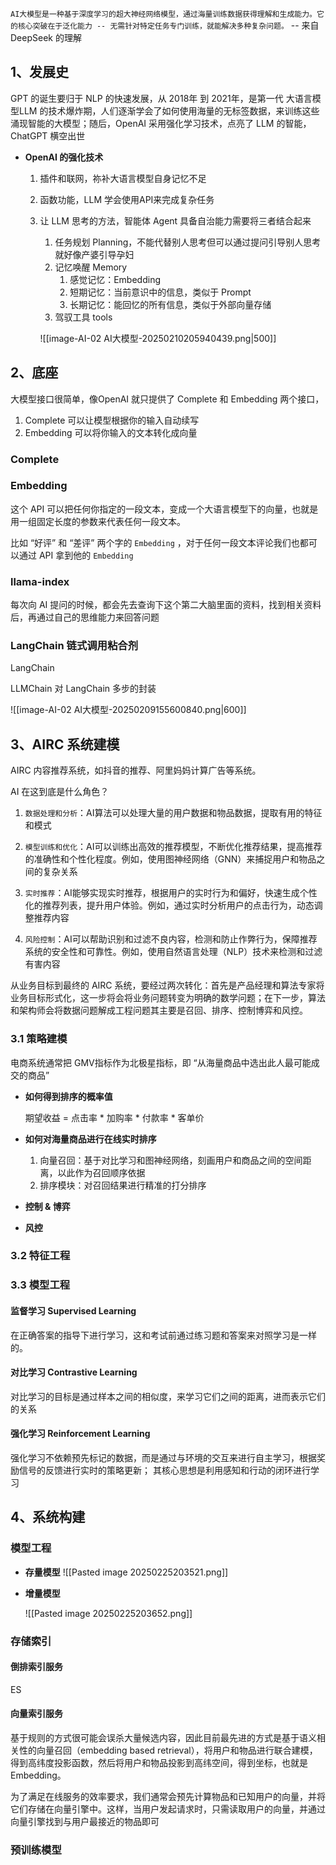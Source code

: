 
`AI大模型是一种基于深度学习的超大神经网络模型，通过海量训练数据获得理解和生成能力。它的核心突破在于泛化能力 -- 无需针对特定任务专门训练，就能解决多种复杂问题。` -- 来自 DeepSeek 的理解

## 1、发展史

GPT 的诞生要归于 NLP 的快速发展，从 2018年 到 2021年，是第一代 大语言模型LLM 的技术爆炸期，人们逐渐学会了如何使用海量的无标签数据，来训练这些涌现智能的大模型；随后，OpenAI 采用强化学习技术，点亮了 LLM 的智能，ChatGPT 横空出世

-  **OpenAI 的强化技术**
  
	1.  插件和联网，祢补大语言模型自身记忆不足
	2.  函数功能，LLM 学会使用API来完成复杂任务
	3.  让 LLM 思考的方法，智能体 Agent 具备自治能力需要将三者结合起来
		1.  任务规划 Planning，不能代替别人思考但可以通过提问引导别人思考就好像产婆引导孕妇
		2.  记忆唤醒 Memory
			1.  感觉记忆：Embedding
			2.  短期记忆：当前意识中的信息，类似于 Prompt
			3.  长期记忆：能回忆的所有信息，类似于外部向量存储
		3.  驾驭工具 tools
		   
		![[image-AI-02 AI大模型-20250210205940439.png|500]]


## 2、底座

大模型接口很简单，像OpenAI 就只提供了 Complete 和 Embedding 两个接口，
1.  Complete 可以让模型根据你的输入自动续写
2.  Embedding 可以将你输入的文本转化成向量

### Complete


### Embedding

这个 API 可以把任何你指定的一段文本，变成一个大语言模型下的向量，也就是用一组固定长度的参数来代表任何一段文本。

比如 “好评” 和 “差评” 两个字的 `Embedding` ，对于任何一段文本评论我们也都可以通过 API 拿到他的 `Embedding`


### llama-index

每次向 AI 提问的时候，都会先去查询下这个第二大脑里面的资料，找到相关资料后，再通过自己的思维能力来回答问题




### LangChain 链式调用粘合剂

LangChain 

LLMChain 对 LangChain 多步的封装

![[image-AI-02 AI大模型-20250209155600840.png|600]]



## 3、AIRC 系统建模

AIRC 内容推荐系统，如抖音的推荐、阿里妈妈计算广告等系统。

AI 在这到底是什么角色？

1.  `数据处理和分析`：AI算法可以处理大量的用户数据和物品数据，提取有用的特征和模式
   
2.  `模型训练和优化`：AI可以训练出高效的推荐模型，不断优化推荐结果，提高推荐的准确性和个性化程度。例如，使用图神经网络（GNN）来捕捉用户和物品之间的复杂关系
   
3.  `实时推荐`：AI能够实现实时推荐，根据用户的实时行为和偏好，快速生成个性化的推荐列表，提升用户体验。例如，通过实时分析用户的点击行为，动态调整推荐内容
   
4.  `风险控制`：AI可以帮助识别和过滤不良内容，检测和防止作弊行为，保障推荐系统的安全性和可靠性。例如，使用自然语言处理（NLP）技术来检测和过滤有害内容

从业务目标到最终的 AIRC 系统，要经过两次转化：首先是产品经理和算法专家将业务目标形式化，这一步将会将业务问题转变为明确的数学问题；在下一步，算法和架构师会将数据问题解成工程问题其主要是召回、排序、控制博弈和风控。   

### 3.1 策略建模

电商系统通常把 GMV指标作为北极星指标，即 “从海量商品中选出此人最可能成交的商品”

-  **如何得到排序的概率值**
  
	期望收益 = 点击率 * 加购率 * 付款率 * 客单价


-  **如何对海量商品进行在线实时排序**
  
	1.  向量召回：基于对比学习和图神经网络，刻画用户和商品之间的空间距离，以此作为召回顺序依据
	2.  排序模块：对召回结果进行精准的打分排序


-  **控制 & 博弈**
  

-  **风控**


### 3.2 特征工程



### 3.3 模型工程

#### 监督学习 Supervised Learning

在正确答案的指导下进行学习，这和考试前通过练习题和答案来对照学习是一样的。

#### 对比学习 Contrastive Learning

对比学习的目标是通过样本之间的相似度，来学习它们之间的距离，进而表示它们的关系

#### 强化学习 Reinforcement Learning

强化学习不依赖预先标记的数据，而是通过与环境的交互来进行自主学习，根据奖励信号的反馈进行实时的策略更新； 其核心思想是利用感知和行动的闭环进行学习


## 4、系统构建

### 模型工程

-  **存量模型**
	![[Pasted image 20250225203521.png]]

-  **增量模型**

	![[Pasted image 20250225203652.png]]

### 存储索引

#### 倒排索引服务

ES

#### 向量索引服务

基于规则的方式很可能会误杀大量候选内容，因此目前最先进的方式是基于语义相关性的向量召回（embedding based retrieval），将用户和物品进行联合建模，得到高纬度投影函数，然后将用户和物品投影到高纬空间，得到坐标，也就是 Embedding。

为了满足在线服务的效率要求，我们通常会预先计算物品和已知用户的向量，并将它们存储在向量引擎中。这样，当用户发起请求时，只需读取用户的向量，并通过向量引擎找到与用户最接近的物品即可


### 预训练模型








